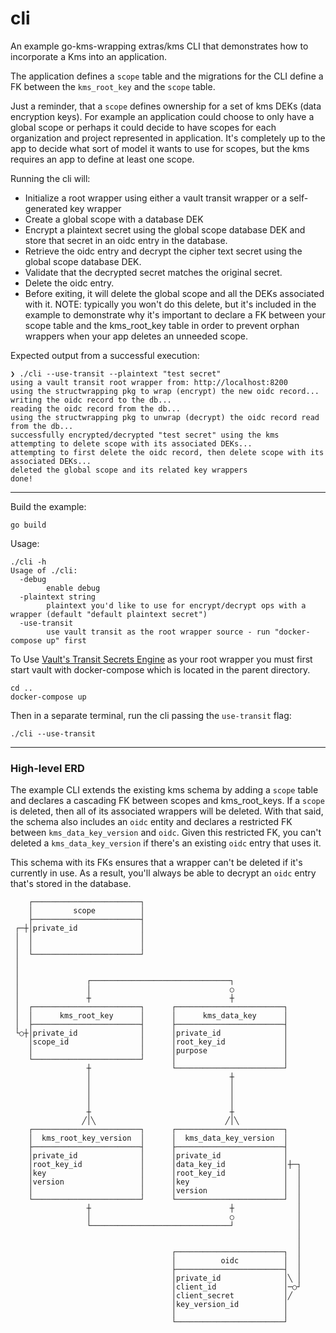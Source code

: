# cli
An example go-kms-wrapping extras/kms CLI that demonstrates how to incorporate a
Kms into an application.   

The application defines a `scope` table and the migrations for the CLI define a
FK between the `kms_root_key` and the `scope` table.   

Just a reminder, that a `scope` defines ownership for a set of kms DEKs (data
encryption keys).  For example an application could choose to only have a global
scope or perhaps it could decide to have scopes for each organization and
project represented in application.  It's completely up to the app to decide
what sort of model it wants to use for scopes, but the kms requires an app to
define at least one scope.

Running the cli will:
- Initialize a root wrapper using either a vault transit wrapper or a
  self-generated key wrapper
- Create a global scope with a database DEK
- Encrypt a plaintext secret using the global scope database DEK and store
  that secret in an oidc entry in the database.
- Retrieve the oidc entry and decrypt the cipher text secret using the global scope database DEK.
- Validate that the decrypted secret matches the original secret.
- Delete the oidc entry. 
- Before exiting, it will delete the global scope and all the DEKs associated
  with it.  NOTE: typically you won't do this delete, but it's included in the
  example to demonstrate why it's important to declare a FK between your scope
  table and the kms_root_key table in order to prevent orphan wrappers when your
  app deletes an unneeded scope.   

Expected output from a successful execution:
```
❯ ./cli --use-transit --plaintext "test secret"
using a vault transit root wrapper from: http://localhost:8200
using the structwrapping pkg to wrap (encrypt) the new oidc record...
writing the oidc record to the db...
reading the oidc record from the db...
using the structwrapping pkg to unwrap (decrypt) the oidc record read from the db...
successfully encrypted/decrypted "test secret" using the kms
attempting to delete scope with its associated DEKs...
attempting to first delete the oidc record, then delete scope with its associated DEKs...
deleted the global scope and its related key wrappers
done!
```

<hr>

Build the example:
```
go build
```
Usage:
```
./cli -h
Usage of ./cli:
  -debug
        enable debug
  -plaintext string
        plaintext you'd like to use for encrypt/decrypt ops with a wrapper (default "default plaintext secret")
  -use-transit
        use vault transit as the root wrapper source - run "docker-compose up" first
```
To Use [Vault's Transit Secrets
Engine](https://www.vaultproject.io/docs/secrets/transit) as your root wrapper
you must first start vault with docker-compose which is located in the parent
directory. 
```
cd ..
docker-compose up
```
Then in a separate terminal, run the cli passing the  `use-transit` flag:
```
./cli --use-transit
```

<hr>                                                           

### High-level ERD     
The example CLI extends the existing kms schema by adding a `scope` table and
declares a cascading FK between scopes and kms_root_keys.  If a `scope` is
deleted, then all of its associated wrappers will be deleted.  With that said,
the schema also includes an `oidc` entity and declares a restricted FK between
`kms_data_key_version` and `oidc`.  Given this restricted FK, you can't deleted
a `kms_data_key_version` if there's an existing `oidc` entry that uses it. 

This schema with its FKs ensures that a wrapper can't be deleted if it's
currently in use.  As a result, you'll always be able to decrypt an `oidc` entry
that's stored in the database.

```                                                     
    ┌────────────────────────┐                                   
    │         scope          │                                   
    ├────────────────────────┤                                   
 ┌─┼│private_id              │                                   
 │  │                        │                                   
 │  │                        │                                   
 │  └────────────────────────┘                                   
 │                                                               
 │                                                               
 │               ┌───────────────────────────────┐               
 │               │                               ○               
 │               ┼                               ┼               
 │  ┌────────────────────────┐      ┌────────────────────────┐   
 │  │      kms_root_key      │      │      kms_data_key      │   
 │  ├────────────────────────┤      ├────────────────────────┤   
 └○┼│private_id              │      │private_id              │   
    │scope_id                │      │root_key_id             │   
    │                        │      │purpose                 │   
    └────────────────────────┘      │                        │   
                 ┼                  └────────────────────────┘   
                 │                               ┼               
                 │                               │               
                 │                               │               
                 │                               │               
                 ┼                               ┼               
                ╱│╲                             ╱│╲              
    ┌────────────────────────┐      ┌────────────────────────┐   
    │  kms_root_key_version  │      │  kms_data_key_version  │   
    ├────────────────────────┤      ├────────────────────────┤   
    │private_id              │      │private_id              │   
    │root_key_id             │      │data_key_id             │┼─┐
    │key                     │      │root_key_id             │  │
    │version                 │      │key                     │  │
    │                        │      │version                 │  │
    └────────────────────────┘      └────────────────────────┘  │
                 ┼                               ┼              │
                 │                               ○              │
                 └───────────────────────────────┘              │
                                                                │
                                                                │
                                    ┌────────────────────────┐  │
                                    │          oidc          │  │
                                    ├────────────────────────┤  │
                                    │private_id              │╲ │
                                    │client_id               │─○┘
                                    │client_secret           │╱  
                                    │key_version_id          │   
                                    │                        │   
                                    └────────────────────────┘   
```

